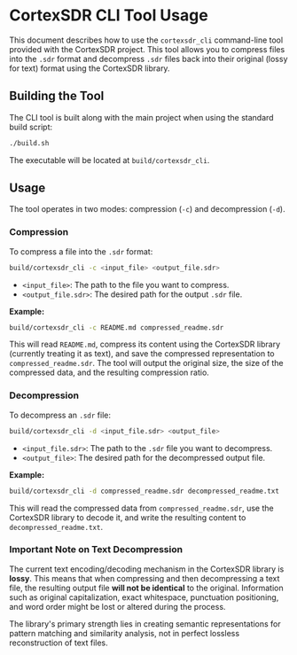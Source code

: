 # CortexSDR CLI Tool Usage

This document describes how to use the `cortexsdr_cli` command-line tool provided with the CortexSDR project. This tool allows you to compress files into the `.sdr` format and decompress `.sdr` files back into their original (lossy for text) format using the CortexSDR library.

## Building the Tool

The CLI tool is built along with the main project when using the standard build script:

```bash
./build.sh
```

The executable will be located at `build/cortexsdr_cli`.

## Usage

The tool operates in two modes: compression (`-c`) and decompression (`-d`).

### Compression

To compress a file into the `.sdr` format:

```bash
build/cortexsdr_cli -c <input_file> <output_file.sdr>
```

-   `<input_file>`: The path to the file you want to compress.
-   `<output_file.sdr>`: The desired path for the output `.sdr` file.

**Example:**

```bash
build/cortexsdr_cli -c README.md compressed_readme.sdr
```

This will read `README.md`, compress its content using the CortexSDR library (currently treating it as text), and save the compressed representation to `compressed_readme.sdr`. The tool will output the original size, the size of the compressed data, and the resulting compression ratio.

### Decompression

To decompress an `.sdr` file:

```bash
build/cortexsdr_cli -d <input_file.sdr> <output_file>
```

-   `<input_file.sdr>`: The path to the `.sdr` file you want to decompress.
-   `<output_file>`: The desired path for the decompressed output file.

**Example:**

```bash
build/cortexsdr_cli -d compressed_readme.sdr decompressed_readme.txt
```

This will read the compressed data from `compressed_readme.sdr`, use the CortexSDR library to decode it, and write the resulting content to `decompressed_readme.txt`.

### Important Note on Text Decompression

The current text encoding/decoding mechanism in the CortexSDR library is **lossy**. This means that when compressing and then decompressing a text file, the resulting output file **will not be identical** to the original. Information such as original capitalization, exact whitespace, punctuation positioning, and word order might be lost or altered during the process.

The library's primary strength lies in creating semantic representations for pattern matching and similarity analysis, not in perfect lossless reconstruction of text files.
